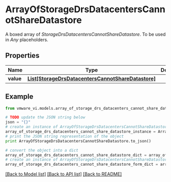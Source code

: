 # ArrayOfStorageDrsDatacentersCannotShareDatastore

A boxed array of *StorageDrsDatacentersCannotShareDatastore*. To be used in *Any* placeholders. 

## Properties
Name | Type | Description | Notes
------------ | ------------- | ------------- | -------------
**value** | [**List[StorageDrsDatacentersCannotShareDatastore]**](StorageDrsDatacentersCannotShareDatastore.md) |  | 

## Example

```python
from vmware_vi.models.array_of_storage_drs_datacenters_cannot_share_datastore import ArrayOfStorageDrsDatacentersCannotShareDatastore

# TODO update the JSON string below
json = "{}"
# create an instance of ArrayOfStorageDrsDatacentersCannotShareDatastore from a JSON string
array_of_storage_drs_datacenters_cannot_share_datastore_instance = ArrayOfStorageDrsDatacentersCannotShareDatastore.from_json(json)
# print the JSON string representation of the object
print ArrayOfStorageDrsDatacentersCannotShareDatastore.to_json()

# convert the object into a dict
array_of_storage_drs_datacenters_cannot_share_datastore_dict = array_of_storage_drs_datacenters_cannot_share_datastore_instance.to_dict()
# create an instance of ArrayOfStorageDrsDatacentersCannotShareDatastore from a dict
array_of_storage_drs_datacenters_cannot_share_datastore_form_dict = array_of_storage_drs_datacenters_cannot_share_datastore.from_dict(array_of_storage_drs_datacenters_cannot_share_datastore_dict)
```
[[Back to Model list]](../README.md#documentation-for-models) [[Back to API list]](../README.md#documentation-for-api-endpoints) [[Back to README]](../README.md)


